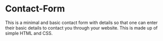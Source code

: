 # Contact-Form
This is a minimal and basic contact form with details so that one can enter their basic details to contact you through your website. This is made up of simple HTML and CSS. 
